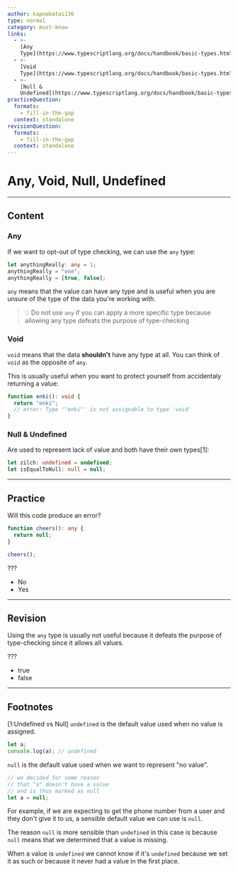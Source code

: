 ```yaml
---
author: kapnobatai136
type: normal
category: must-know
links:
  - >-
    [Any
    Type](https://www.typescriptlang.org/docs/handbook/basic-types.html#any){documentation}
  - >-
    [Void
    Type](https://www.typescriptlang.org/docs/handbook/basic-types.html#void){documentation}
  - >-
    [Null &
    Undefined](https://www.typescriptlang.org/docs/handbook/basic-types.html#null-and-undefined){documentation}
practiceQuestion:
  formats:
    - fill-in-the-gap
  context: standalone
revisionQuestion:
  formats:
    - fill-in-the-gap
  context: standalone
---
```


# Any, Void, Null, Undefined

---

## Content

### Any

If we want to opt-out of type checking, we can use the `any` type:

```ts
let anythingReally: any = 1;
anythingReally = "one";
anythingReally = [true, false];
```

`any` means that the value can have any type and is useful when you are unsure of the type of the data you're working with.

> 💡 Do not use `any` if you can apply a more specific type because allowing any type defeats the purpose of type-checking

### Void

`void` means that the data **shouldn't** have any type at all. You can think of `void` as the opposite of `any`.

This is usually useful when you want to protect yourself from accidentaly returning a value:

```ts
function enki(): void {
  return "enki";
  // error: Type '"enki"' is not assignable to type 'void'
}
```

### Null & Undefined

Are used to represent lack of value and both have their own types[1]:

```ts
let zilch: undefined = undefined;
let isEqualToNull: null = null;
```

---

## Practice

Will this code produce an error?

```ts
function cheers(): any {
  return null;
}

cheers();
```

???

- No
- Yes

---

## Revision

Using the `any` type is usually not useful because it defeats the purpose of type-checking since it allows all values.

???

- true
- false

---

## Footnotes

[1:Undefined vs Null]
`undefined` is the default value used when no value is assigned.

```ts
let a;
console.log(a); // undefined
```

`null` is the default value used when we want to represent "no value".

```ts
// we decided for some reason
// that "a" doesn't have a value
// and is thus marked as null
let a = null;
```

For example, if we are expecting to get the phone number from a user and they don't give it to us, a sensible default value we can use is `null`.

The reason `null` is more sensible than `undefined` in this case is because `null` means that we determined that a value is missing.

When a value is `undefined` we cannot know if it's `undefined` because we set it as such or because it never had a value in the first place.
